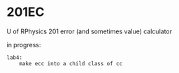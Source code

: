 # 201EC
U of RPhysics 201 error (and sometimes value) calculator



in progress:

    lab4:
        make ecc into a child class of cc